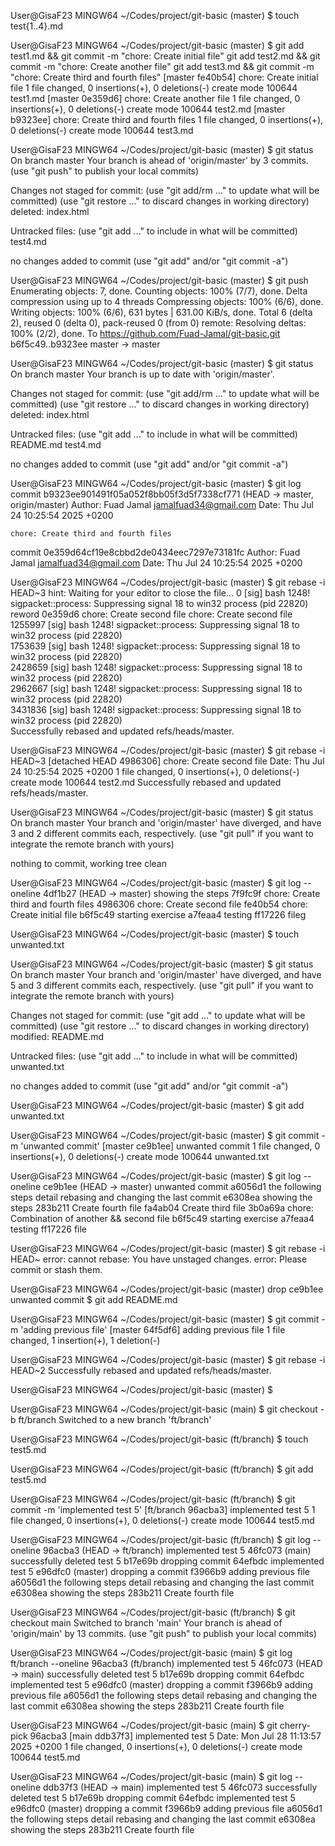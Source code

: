 User@GisaF23 MINGW64 ~/Codes/project/git-basic (master)
$ touch test{1..4}.md

User@GisaF23 MINGW64 ~/Codes/project/git-basic (master)
$ git add test1.md && git commit -m "chore: Create initial file"
git add test2.md && git commit -m "chore: Create another file"
git add test3.md && git commit -m "chore: Create third and fourth files"
[master fe40b54] chore: Create initial file
 1 file changed, 0 insertions(+), 0 deletions(-)
 create mode 100644 test1.md
[master 0e359d6] chore: Create another file
 1 file changed, 0 insertions(+), 0 deletions(-)
 create mode 100644 test2.md
[master b9323ee] chore: Create third and fourth files
 1 file changed, 0 insertions(+), 0 deletions(-)
 create mode 100644 test3.md

User@GisaF23 MINGW64 ~/Codes/project/git-basic (master)
$ git status
On branch master
Your branch is ahead of 'origin/master' by 3 commits.
  (use "git push" to publish your local commits)

Changes not staged for commit:
  (use "git add/rm <file>..." to update what will be committed)
  (use "git restore <file>..." to discard changes in working directory)
        deleted:    index.html

Untracked files:
  (use "git add <file>..." to include in what will be committed)
        test4.md

no changes added to commit (use "git add" and/or "git commit -a")

User@GisaF23 MINGW64 ~/Codes/project/git-basic (master)
$ git push
Enumerating objects: 7, done.
Counting objects: 100% (7/7), done.
Delta compression using up to 4 threads
Compressing objects: 100% (6/6), done.
Writing objects: 100% (6/6), 631 bytes | 631.00 KiB/s, done.
Total 6 (delta 2), reused 0 (delta 0), pack-reused 0 (from 0)
remote: Resolving deltas: 100% (2/2), done.
To https://github.com/Fuad-Jamal/git-basic.git
   b6f5c49..b9323ee  master -> master

User@GisaF23 MINGW64 ~/Codes/project/git-basic (master)
$ git status
On branch master
Your branch is up to date with 'origin/master'.

Changes not staged for commit:
  (use "git add/rm <file>..." to update what will be committed)
  (use "git restore <file>..." to discard changes in working directory)
        deleted:    index.html

Untracked files:
  (use "git add <file>..." to include in what will be committed)
        README.md
        test4.md

no changes added to commit (use "git add" and/or "git commit -a")

User@GisaF23 MINGW64 ~/Codes/project/git-basic (master)
$ git log
commit b9323ee901491f05a052f8bb05f3d5f7338cf771 (HEAD -> master, origin/master)
Author: Fuad Jamal <jamalfuad34@gmail.com>
Date:   Thu Jul 24 10:25:54 2025 +0200

    chore: Create third and fourth files

commit 0e359d64cf19e8cbbd2de0434eec7297e73181fc
Author: Fuad Jamal <jamalfuad34@gmail.com>
Date:   Thu Jul 24 10:25:54 2025 +0200

User@GisaF23 MINGW64 ~/Codes/project/git-basic (master)
$ git rebase -i HEAD~3
hint: Waiting for your editor to close the file...       0 [sig] bash 1248! sigpacket::process: Suppressing signal 18 to win32 process (pid 22820)
reword  0e359d6 chore: Create second file
chore: Create second file
1255997 [sig] bash 1248! sigpacket::process: Suppressing signal 18 to win32 process (pid 22820)        
1753639 [sig] bash 1248! sigpacket::process: Suppressing signal 18 to win32 process (pid 22820)        
2428659 [sig] bash 1248! sigpacket::process: Suppressing signal 18 to win32 process (pid 22820)        
2962667 [sig] bash 1248! sigpacket::process: Suppressing signal 18 to win32 process (pid 22820)        
3431836 [sig] bash 1248! sigpacket::process: Suppressing signal 18 to win32 process (pid 22820)        
Successfully rebased and updated refs/heads/master.

User@GisaF23 MINGW64 ~/Codes/project/git-basic (master)
$ git rebase -i HEAD~3
[detached HEAD 4986306] chore: Create second file
 Date: Thu Jul 24 10:25:54 2025 +0200
 1 file changed, 0 insertions(+), 0 deletions(-)
 create mode 100644 test2.md
Successfully rebased and updated refs/heads/master.

User@GisaF23 MINGW64 ~/Codes/project/git-basic (master)
$ git status
On branch master
Your branch and 'origin/master' have diverged,
and have 3 and 2 different commits each, respectively.
  (use "git pull" if you want to integrate the remote branch with yours)

nothing to commit, working tree clean

User@GisaF23 MINGW64 ~/Codes/project/git-basic (master)
$ git log --oneline
4df1b27 (HEAD -> master) showing the steps
7f9fc9f chore: Create third and fourth files
4986306 chore: Create second file
fe40b54 chore: Create initial file
b6f5c49 starting exercise
a7feaa4 testing
ff17226 fileg


User@GisaF23 MINGW64 ~/Codes/project/git-basic (master)
$ touch unwanted.txt

User@GisaF23 MINGW64 ~/Codes/project/git-basic (master)
$ git status
On branch master
Your branch and 'origin/master' have diverged,
and have 5 and 3 different commits each, respectively.
  (use "git pull" if you want to integrate the remote branch with yours)

Changes not staged for commit:
  (use "git add <file>..." to update what will be committed)
  (use "git restore <file>..." to discard changes in working directory)
        modified:   README.md

Untracked files:
  (use "git add <file>..." to include in what will be committed)
        unwanted.txt

no changes added to commit (use "git add" and/or "git commit -a")

User@GisaF23 MINGW64 ~/Codes/project/git-basic (master)
$ git add unwanted.txt 

User@GisaF23 MINGW64 ~/Codes/project/git-basic (master)
$ git commit -m 'unwanted commit'
[master ce9b1ee] unwanted commit
 1 file changed, 0 insertions(+), 0 deletions(-)
 create mode 100644 unwanted.txt

User@GisaF23 MINGW64 ~/Codes/project/git-basic (master)
$ git log --oneline
ce9b1ee (HEAD -> master) unwanted commit
a6056d1 the following steps detail rebasing and changing the last commit
e6308ea showing the steps
283b211 Create fourth file
fa4ab04 Create third file
3b0a69a chore: Combination of another && second file
b6f5c49 starting exercise
a7feaa4 testing
ff17226 file

User@GisaF23 MINGW64 ~/Codes/project/git-basic (master)
$ git rebase -i HEAD~
error: cannot rebase: You have unstaged changes.
error: Please commit or stash them.

User@GisaF23 MINGW64 ~/Codes/project/git-basic (master)
drop ce9b1ee unwanted commit
$ git add README.md

User@GisaF23 MINGW64 ~/Codes/project/git-basic (master)
$ git commit -m 'adding previous file'
[master 64f5df6] adding previous file
 1 file changed, 1 insertion(+), 1 deletion(-)

User@GisaF23 MINGW64 ~/Codes/project/git-basic (master)
$ git rebase -i HEAD~2
Successfully rebased and updated refs/heads/master.

User@GisaF23 MINGW64 ~/Codes/project/git-basic (master)
$

User@GisaF23 MINGW64 ~/Codes/project/git-basic (main)
$ git checkout -b ft/branch
Switched to a new branch 'ft/branch'

User@GisaF23 MINGW64 ~/Codes/project/git-basic (ft/branch)
$ touch test5.md

User@GisaF23 MINGW64 ~/Codes/project/git-basic (ft/branch)
$ git add test5.md 

User@GisaF23 MINGW64 ~/Codes/project/git-basic (ft/branch)
$ git commit -m 'implemented test 5'
[ft/branch 96acba3] implemented test 5
 1 file changed, 0 insertions(+), 0 deletions(-)
 create mode 100644 test5.md

User@GisaF23 MINGW64 ~/Codes/project/git-basic (ft/branch)
$ git log --oneline
96acba3 (HEAD -> ft/branch) implemented test 5
46fc073 (main) successfully deleted test 5
b17e69b dropping commit
64efbdc implemented test 5
e96dfc0 (master) dropping a commit
f3966b9 adding previous file
a6056d1 the following steps detail rebasing and changing the last commit
e6308ea showing the steps
283b211 Create fourth file

User@GisaF23 MINGW64 ~/Codes/project/git-basic (ft/branch)
$ git checkout main
Switched to branch 'main'
Your branch is ahead of 'origin/main' by 13 commits.
  (use "git push" to publish your local commits)

User@GisaF23 MINGW64 ~/Codes/project/git-basic (main)
$ git log ft/branch --oneline
96acba3 (ft/branch) implemented test 5
46fc073 (HEAD -> main) successfully deleted test 5
b17e69b dropping commit
64efbdc implemented test 5
e96dfc0 (master) dropping a commit
f3966b9 adding previous file
a6056d1 the following steps detail rebasing and changing the last commit
e6308ea showing the steps
283b211 Create fourth file

User@GisaF23 MINGW64 ~/Codes/project/git-basic (main)
$ git cherry-pick 96acba3
[main ddb37f3] implemented test 5
 Date: Mon Jul 28 11:13:57 2025 +0200
 1 file changed, 0 insertions(+), 0 deletions(-)
 create mode 100644 test5.md

User@GisaF23 MINGW64 ~/Codes/project/git-basic (main)
$ git log --oneline
ddb37f3 (HEAD -> main) implemented test 5
46fc073 successfully deleted test 5
b17e69b dropping commit
64efbdc implemented test 5
e96dfc0 (master) dropping a commit
f3966b9 adding previous file
a6056d1 the following steps detail rebasing and changing the last commit
e6308ea showing the steps
283b211 Create fourth file